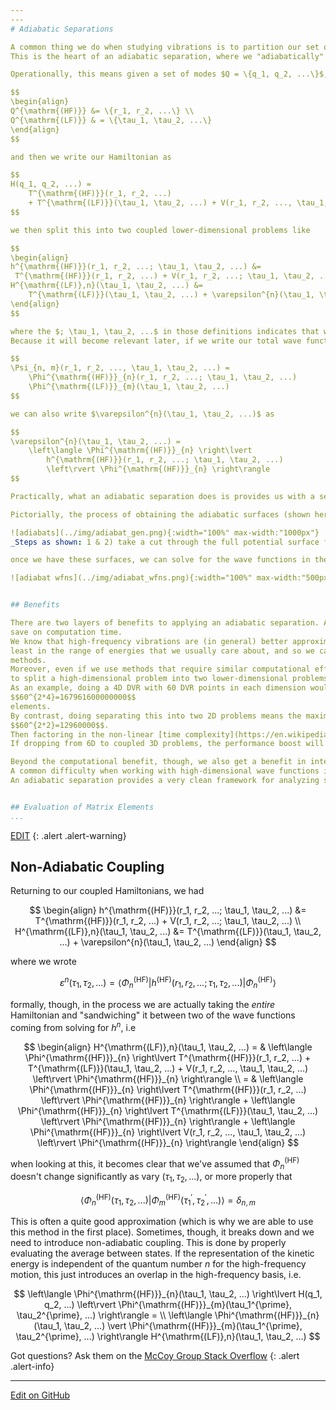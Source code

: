 ```yaml
---
---
# Adiabatic Separations

A common thing we do when studying vibrations is to partition our set of vibrations into high-frequency and low-frequency modes.
This is the heart of an adiabatic separation, where we "adiabatically" (from Greek for _without crossing_) separate the high-frequency modes from the low-frequency ones.

Operationally, this means given a set of modes $Q = \{q_1, q_2, ...\}$, we split this into a high- and low-frequency subset as $Q = Q^{\mathrm{(HF)}} \cup Q^{\mathrm{(LF)}}$ and say

$$
\begin{align}
Q^{\mathrm{(HF)}} &= \{r_1, r_2, ...\} \\ 
Q^{\mathrm{(LF)}} & = \{\tau_1, \tau_2, ...\}
\end{align}
$$

and then we write our Hamiltonian as

$$
H(q_1, q_2, ...) = 
    T^{\mathrm{(HF)}}(r_1, r_2, ...) 
    + T^{\mathrm{(LF)}}(\tau_1, \tau_2, ...) + V(r_1, r_2, ..., \tau_1, \tau_2, ...)
$$

we then split this into two coupled lower-dimensional problems like

$$
\begin{align}
h^{\mathrm{(HF)}}(r_1, r_2, ...; \tau_1, \tau_2, ...) &= 
 T^{\mathrm{(HF)}}(r_1, r_2, ...) + V(r_1, r_2, ...; \tau_1, \tau_2, ...) \\
H^{\mathrm{(LF)},n}(\tau_1, \tau_2, ...) &= 
    T^{\mathrm{(LF)}}(\tau_1, \tau_2, ...) + \varepsilon^{n}(\tau_1, \tau_2, ...)
\end{align}
$$

where the $; \tau_1, \tau_2, ...$ in those definitions indicates that we treat those coordinates as fixed and $\varepsilon^{n}(\tau_1, \tau_2, ...)$ is the $n^{\mathrm{th}}$ energy from solving the Schrödinger equation for $h$.
Because it will become relevant later, if we write our total wave function as a product of a high-frequency mode wave function and low-frequency mode wave function

$$
\Psi_{n, m}(r_1, r_2, ..., \tau_1, \tau_2, ...) = 
    \Phi^{\mathrm{(HF)}}_{n}(r_1, r_2, ...; \tau_1, \tau_2, ...)
    \Phi^{\mathrm{(LF)}}_{m}(\tau_1, \tau_2, ...)
$$

we can also write $\varepsilon^{n}(\tau_1, \tau_2, ...)$ as

$$
\varepsilon^{n}(\tau_1, \tau_2, ...) = 
    \left\langle \Phi^{\mathrm{(HF)}}_{n} \right\lvert 
        h^{\mathrm{(HF)}}(r_1, r_2, ...; \tau_1, \tau_2, ...) 
        \left\rvert \Phi^{\mathrm{(HF)}}_{n} \right\rangle
$$

Practically, what an adiabatic separation does is provides us with a set of effective, _adiabatic_ potential energy surfaces which we can use for solving for wave functions and energies in the low-frequency modes, given some number of quanta of excitation in the high-frequency modes.

Pictorially, the process of obtaining the adiabatic surfaces (shown here for _t-butyl hydrogen peroxide_) looks something like this

![adiabats](../img/adiabat_gen.png){:width="100%" max-width:"1000px"}
_Steps as shown: 1 & 2) take a cut through the full potential surface for a fixed value of the low-frequency coordiante 3) solve for energies and wave functions in high-frequency modes 4) create surfaces for different levels of high-frequency excitation_

once we have these surfaces, we can solve for the wave functions in the low-frequency modes, giving us low-frequency wave functions parametrized by some quanta of high-frequency excitation

![adiabat wfns](../img/adiabat_wfns.png){:width="100%" max-width:"500px"}


## Benefits

There are two layers of benefits to applying an adiabatic separation. As an initial, somewhat lesser benefit, it can help us
save on computation time.
We know that high-frequency vibrations are (in general) better approximated by a harmonic potential than low-frequency ones, at 
least in the range of energies that we usually care about, and so we can often treat them with less computationally intensive 
methods.
Moreover, even if we use methods that require similar computational effort for our high- and low-frequency modes, if we're able
to split a high-dimensional problem into two lower-dimensional problems, we can get a dramatic benefit.
As an example, doing a 4D DVR with 60 DVR points in each dimension would require us to store a matrix with 
$$60^{2*4}=167961600000000$$
elements.
By contrast, doing separating this into two 2D problems means the maximum matrix size we ever need to store is 
$$60^{2*2}=12960000$$.
Then factoring in the non-linear [time complexity](https://en.wikipedia.org/wiki/Time_complexity) of getting eigenvalues and eigenvectors, even if we have to do many 2D calculations, we still get a performance boost over doing a single 4D calculation.
If dropping from 6D to coupled 3D problems, the performance boost will be even more significant.

Beyond the computational benefit, though, we also get a benefit in interpretation.
A common difficulty when working with high-dimensional wave functions is to extract the relevant information from them.
An adiabatic separation provides a very clean framework for analyzing such changes as it reduces the information in the high-dimensional space to a single energy and set of quantum numbers.


## Evaluation of Matrix Elements
...
```

[EDIT](https://github.com/McCoyGroup/References/edit/gh-pages/References/Basis%20Set%20Methods/AdiabaticSeparations.md)
{: .alert .alert-warning}

## Non-Adiabatic Coupling

Returning to our coupled Hamiltonians, we had

$$
\begin{align}
h^{\mathrm{(HF)}}(r_1, r_2, ...; \tau_1, \tau_2, ...) &= 
 T^{\mathrm{(HF)}}(r_1, r_2, ...) + V(r_1, r_2, ...; \tau_1, \tau_2, ...) \\
H^{\mathrm{(LF)},n}(\tau_1, \tau_2, ...) &= 
    T^{\mathrm{(LF)}}(\tau_1, \tau_2, ...) + \varepsilon^{n}(\tau_1, \tau_2, ...)
\end{align}
$$

where we wrote

$$
\varepsilon^{n}(\tau_1, \tau_2, ...) = 
    \left\langle \Phi^{\mathrm{(HF)}}_{n} \right\lvert 
        h^{\mathrm{(HF)}}(r_1, r_2, ...; \tau_1, \tau_2, ...) 
        \left\rvert \Phi^{\mathrm{(HF)}}_{n} \right\rangle
$$

formally, though, in the process we are actually taking the _entire_ Hamiltonian and "sandwiching" it between two of the wave functions coming from solving for $h^{n}$, i.e

$$
\begin{align}
H^{\mathrm{(LF)},n}(\tau_1, \tau_2, ...) = & 
    \left\langle \Phi^{\mathrm{(HF)}}_{n} \right\lvert
    T^{\mathrm{(HF)}}(r_1, r_2, ...) 
    + T^{\mathrm{(LF)}}(\tau_1, \tau_2, ...) + V(r_1, r_2, ..., \tau_1, \tau_2, ...)
    \left\rvert \Phi^{\mathrm{(HF)}}_{n} \right\rangle \\
     = & 
        \left\langle \Phi^{\mathrm{(HF)}}_{n} \right\lvert 
            T^{\mathrm{(HF)}}(r_1, r_2, ...)  
        \left\rvert \Phi^{\mathrm{(HF)}}_{n} \right\rangle + 
        \left\langle \Phi^{\mathrm{(HF)}}_{n} \right\lvert 
            T^{\mathrm{(LF)}}(\tau_1, \tau_2, ...)  
        \left\rvert \Phi^{\mathrm{(HF)}}_{n} \right\rangle + 
        \left\langle \Phi^{\mathrm{(HF)}}_{n} \right\lvert 
            V(r_1, r_2, ..., \tau_1, \tau_2, ...)
        \left\rvert \Phi^{\mathrm{(HF)}}_{n} \right\rangle
\end{align} 
$$

when looking at this, it becomes clear that we've assumed that $\Phi^{\mathrm{(HF)}}_{n}$ doesn't change significantly as vary $(\tau_1, \tau_2, ...)$, or more properly that

$$
\left\langle \Phi^{\mathrm{(HF)}}_{n}(\tau_1, \tau_2, ...)
    \vert \Phi^{\mathrm{(HF)}}_{m}(\tau_1^{\prime}, \tau_2^{\prime}, ...) \right\rangle = \delta_{n,m}
$$

This is often a quite good approximation (which is why we are able to use this method in the first place). Sometimes, though, it breaks down and we need to introduce non-adiabatic coupling.
This is done by properly evaluating the average between states.
If the representation of the kinetic energy is independent of the quantum number $n$ for the high-frequency motion, this just introduces an overlap in the high-frequency basis, i.e.

$$
\left\langle \Phi^{\mathrm{(HF)}}_{n}(\tau_1, \tau_2, ...) \right\lvert 
    H(q_1, q_2, ...)
\left\rvert \Phi^{\mathrm{(HF)}}_{m}(\tau_1^{\prime}, \tau_2^{\prime}, ...) \right\rangle
    = \\
    \left\langle \Phi^{\mathrm{(HF)}}_{n}(\tau_1, \tau_2, ...)
    \vert \Phi^{\mathrm{(HF)}}_{m}(\tau_1^{\prime}, \tau_2^{\prime}, ...) \right\rangle
     H^{\mathrm{(LF)},n}(\tau_1, \tau_2, ...) 
$$

Got questions? Ask them on the [McCoy Group Stack Overflow](https://stackoverflow.com/c/mccoygroup/questions/ask)
{: .alert .alert-info}

---

[Edit on GitHub](https://github.com/McCoyGroup/References/edit/gh-pages/References/Basis%20Set%20Methods/AdiabaticSeparations.md)